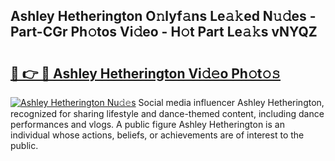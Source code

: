 ## Ashley Hetherington O𝚗lyf𝚊ns Le𝚊𝚔ed N𝚞𝚍es - Part-CGr Ph𝚘tos Vi𝚍eo - H𝚘t Part Le𝚊𝚔s vNYQZ

# <h2><a href="http://hf8wbx7.feru.top/?c=Ashley+Hetherington">🔗 👉 🔴 Ashley Hetherington Vi𝚍𝚎o Ph𝚘t𝚘𝚜</a></h2>

[![Ashley Hetherington Nu𝚍𝚎s](https://i.imgur.com/0TWrTi3.gif)](http://hf8wbx7.feru.top/?c=Ashley+Hetherington)
Social media influencer Ashley Hetherington, recognized for sharing lifestyle and dance-themed content, including dance performances and vlogs. A public figure Ashley Hetherington is an individual whose actions, beliefs, or achievements are of interest to the public. 
